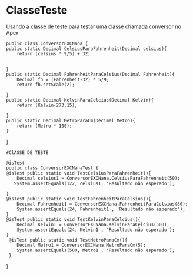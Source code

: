 # ClasseTeste
Usando a classe de teste para testar uma classe chamada conversor no Apex










    public class ConversorEXCNana {
    public static Decimal CelsiusParaFahrenheit(Decimal celsius){
        return (celsius * 9/5) + 32;


    }
    public static Decimal FahrenheitParaCelsius(Decimal Fahrenheit){
        Decimal fh = (Fahrenheit-32) * 5/9;
        return fh.setScale(2);

    }
    public static Decimal KelvinParaCelcius(Decimal Kelvin){
        return (Kelvin-273.15);

    }
    public static Decimal MetroParaCm(Decimal Metro){
        return (Metro * 100);
    }
    

}


    #ClASSE DE TESTE

    @isTest
    public class ConversorEXCNanaTest {
    @isTest public static void TestCelsiusParaFahrenheit(){
        Decimal celsius1 = ConversorEXCNana.CelsiusParaFahrenheit(50);
       System.assertEquals(122, celsius1, 'Resultado não esperado');
        
    }
    @isTest public static void TestFahrenheitParaCelsius(){
        Decimal Fahrenheit1 = ConversorEXCNana.FahrenheitParaCelsius(80);
        System.assertEquals(24, Fahrenheit1 , 'Resultado não esperado');
    }
    @isTest public static void TestKelvinParaCelcius(){
        Decimal Kelvin1 = ConversorEXCNana.KelvinParaCelcius(500);
        System.assertEquals(24, Kelvin1 , 'Resultado não esperado');
    }
     @isTest public static void TestMetroParaCm(){
        Decimal Metro1 = ConversorEXCNana.MetroParaCm(5);
        System.assertEquals(500, Metro1 , 'Resultado não esperado');
     }

}

